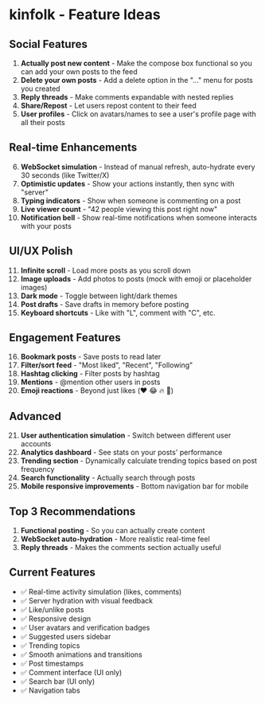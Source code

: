 # kinfolk - Feature Ideas

## Social Features

1. **Actually post new content** - Make the compose box functional so you can add your own posts to the feed
2. **Delete your own posts** - Add a delete option in the "..." menu for posts you created
3. **Reply threads** - Make comments expandable with nested replies
4. **Share/Repost** - Let users repost content to their feed
5. **User profiles** - Click on avatars/names to see a user's profile page with all their posts

## Real-time Enhancements

6. **WebSocket simulation** - Instead of manual refresh, auto-hydrate every 30 seconds (like Twitter/X)
7. **Optimistic updates** - Show your actions instantly, then sync with "server"
8. **Typing indicators** - Show when someone is commenting on a post
9. **Live viewer count** - "42 people viewing this post right now"
10. **Notification bell** - Show real-time notifications when someone interacts with your posts

## UI/UX Polish

11. **Infinite scroll** - Load more posts as you scroll down
12. **Image uploads** - Add photos to posts (mock with emoji or placeholder images)
13. **Dark mode** - Toggle between light/dark themes
14. **Post drafts** - Save drafts in memory before posting
15. **Keyboard shortcuts** - Like with "L", comment with "C", etc.

## Engagement Features

16. **Bookmark posts** - Save posts to read later
17. **Filter/sort feed** - "Most liked", "Recent", "Following"
18. **Hashtag clicking** - Filter posts by hashtag
19. **Mentions** - @mention other users in posts
20. **Emoji reactions** - Beyond just likes (❤️ 😂 🔥 👏)

## Advanced

21. **User authentication simulation** - Switch between different user accounts
22. **Analytics dashboard** - See stats on your posts' performance
23. **Trending section** - Dynamically calculate trending topics based on post frequency
24. **Search functionality** - Actually search through posts
25. **Mobile responsive improvements** - Bottom navigation bar for mobile

## Top 3 Recommendations

1. **Functional posting** - So you can actually create content
2. **WebSocket auto-hydration** - More realistic real-time feel
3. **Reply threads** - Makes the comments section actually useful

## Current Features

-   ✅ Real-time activity simulation (likes, comments)
-   ✅ Server hydration with visual feedback
-   ✅ Like/unlike posts
-   ✅ Responsive design
-   ✅ User avatars and verification badges
-   ✅ Suggested users sidebar
-   ✅ Trending topics
-   ✅ Smooth animations and transitions
-   ✅ Post timestamps
-   ✅ Comment interface (UI only)
-   ✅ Search bar (UI only)
-   ✅ Navigation tabs
